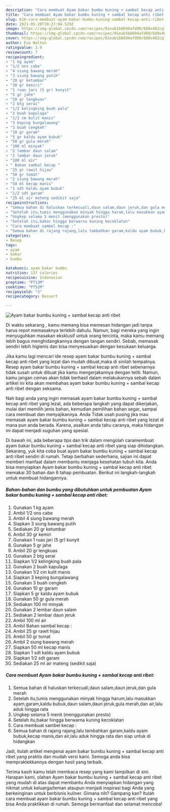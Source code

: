 ```yaml
---
description: "Cara membuat Ayam bakar bumbu kuning + sambal kecap anti ribet yang nikmat dan Mudah Dibuat"
title: "Cara membuat Ayam bakar bumbu kuning + sambal kecap anti ribet yang nikmat dan Mudah Dibuat"
slug: 616-cara-membuat-ayam-bakar-bumbu-kuning-sambal-kecap-anti-ribet-yang-nikmat-dan-mudah-dibuat
date: 2021-05-20T19:27:04.529Z
image: https://img-global.cpcdn.com/recipes/01eab1b8694afd00/680x482cq70/ayam-bakar-bumbu-kuning-sambal-kecap-anti-ribet-foto-resep-utama.jpg
thumbnail: https://img-global.cpcdn.com/recipes/01eab1b8694afd00/680x482cq70/ayam-bakar-bumbu-kuning-sambal-kecap-anti-ribet-foto-resep-utama.jpg
cover: https://img-global.cpcdn.com/recipes/01eab1b8694afd00/680x482cq70/ayam-bakar-bumbu-kuning-sambal-kecap-anti-ribet-foto-resep-utama.jpg
author: Eva Walton
ratingvalue: 3.9
reviewcount: 7
recipeingredient:
- "1 kg ayam"
- "1/2 ons cabe"
- "4 siung bawang merah"
- "3 siung bawang putih"
- "20 gr ketumbar"
- "30 gr kemiri"
- "1 ruas jari (5 gr) kunyit"
- "5 gr jahe"
- "20 gr lengkuas"
- "2 btg serai"
- "1/2 kelingking buah pala"
- "2 buah kapulaga"
- "1/2 cm kulit manis"
- "3 keping bungalawang"
- "3 buah cengkeh"
- "10 gr garam"
- "5 gr kaldu ayam bubuk"
- "50 gr gula merah"
- "100 ml minyak"
- "2 lembar daun salam"
- "2 lembar daun jeruk"
- "100 ml air"
- " Bahan sambal kecap "
- "25 gr rawit hijau"
- "50 gr tomat"
- "2 siung bawang merah"
- "50 ml kecap manis"
- "1 sdt kaldu ayam bubuk"
- "1/2 sdt garam"
- "25 ml air mateng sedikit saja"
recipeinstructions:
- "Semua bahan di haluskan terkecuali,daun salam,daun jeruk,dan gula merah"
- "Setelah itu,tumis menggunakan minyak hingga harum,lalu masukkan ayam,garam,kaldu bubuk,daun salam,daun jeruk,gula merah,dan air,lalu aduk hingga rata"
- "Ungkep selama 5 menit (menggunakan presto)"
- "Setelah itu,bakar hingga berwarna kuning kecoklatan"
- "Cara membuat sambel kecap :"
- "Semua bahan di rajang rajang,lalu tambahkan garam,kaldu ayam bubuk,kecap manis,dan air,lalu aduk hingga rata dan siap untuk di hidangkan"
categories:
- Resep
tags:
- ayam
- bakar
- bumbu

katakunci: ayam bakar bumbu 
nutrition: 137 calories
recipecuisine: Indonesian
preptime: "PT13M"
cooktime: "PT52M"
recipeyield: "3"
recipecategory: Dessert

---
```



![Ayam bakar bumbu kuning + sambal kecap anti ribet](https://img-global.cpcdn.com/recipes/01eab1b8694afd00/680x482cq70/ayam-bakar-bumbu-kuning-sambal-kecap-anti-ribet-foto-resep-utama.jpg)

Di waktu  sekarang , kamu memang bisa memesan hidangan jadi tanpa harus repot memasaknya terlebih dahulu. Namun, bagi mereka yang ingin menyuguhkan masakan eksklusif untuk orang tercinta, maka kamu memang lebih bagus menghidangkannya dengan tangan sendiri. Sebab, memasak sendiri lebih higienis dan bisa menyesuaikan dengan kesukaan keluarga.

Jika kamu lagi mencari ide resep ayam bakar bumbu kuning + sambal kecap anti ribet yang lezat dan mudah dibuat,maka di sinilah tempatnya. Resep ayam bakar bumbu kuning + sambal kecap anti ribet  sebenarnya tidak susah untuk dibuat jika kamu mengerjakannya dengan teliti. Namun, kamu jangan cemas akan tidak berhasil dalam melakukannya 
sebab dalam artikel ini kita akan membahas ayam bakar bumbu kuning + sambal kecap anti ribet dengan seksama.  



Nah bagi anda yang ingin memasak ayam bakar bumbu kuning + sambal kecap anti ribet yang lezat, ada beberapa langkah yang dapat dikerjakan, mulai dari memilih jenis bahan, kemudian pemilihan bahan segar, sampai cara membuat dan menyajikannya. Anda Tidak usah pusing jika mau memasak ayam bakar bumbu kuning + sambal kecap anti ribet yang lezat di mana pun anda berada. Karena, asalkan anda  tahu caranya, maka hidangan ini dapat menjadi suguhan yang spesial.

Di bawah ini, ada beberapa tips dan trik dalam mengolah caramembuat ayam bakar bumbu kuning + sambal kecap anti ribet yang siap dihidangkan. Sekarang, yuk kita coba buat ayam bakar bumbu kuning + sambal kecap anti ribet sendiri di rumah. Tetap berbahan sederhana, sajian ini dapat memberi manfaat dalam membantu menjaga kesehatan tubuh kita. Anda bisa menyiapkan Ayam bakar bumbu kuning + sambal kecap anti ribet memakai 30 bahan dan 6 tahap pembuatan. Berikut ini langkah-langkah untuk membuat hidangannya.

<!--inarticleads1-->

##### Bahan-bahan dan bumbu yang dibutuhkan untuk pembuatan Ayam bakar bumbu kuning + sambal kecap anti ribet:

1. Gunakan 1 kg ayam
1. Ambil 1/2 ons cabe
1. Ambil 4 siung bawang merah
1. Siapkan 3 siung bawang putih
1. Sediakan 20 gr ketumbar
1. Ambil 30 gr kemiri
1. Gunakan 1 ruas jari (5 gr) kunyit
1. Gunakan 5 gr jahe
1. Ambil 20 gr lengkuas
1. Gunakan 2 btg serai
1. Siapkan 1/2 kelingking buah pala
1. Gunakan 2 buah kapulaga
1. Gunakan 1/2 cm kulit manis
1. Siapkan 3 keping bungalawang
1. Gunakan 3 buah cengkeh
1. Gunakan 10 gr garam
1. Siapkan 5 gr kaldu ayam bubuk
1. Gunakan 50 gr gula merah
1. Sediakan 100 ml minyak
1. Gunakan 2 lembar daun salam
1. Sediakan 2 lembar daun jeruk
1. Ambil 100 ml air
1. Ambil  Bahan sambal kecap :
1. Ambil 25 gr rawit hijau
1. Ambil 50 gr tomat
1. Ambil 2 siung bawang merah
1. Siapkan 50 ml kecap manis
1. Siapkan 1 sdt kaldu ayam bubuk
1. Siapkan 1/2 sdt garam
1. Sediakan 25 ml air mateng (sedikit saja)




<!--inarticleads2-->

##### Cara membuat Ayam bakar bumbu kuning + sambal kecap anti ribet:

1. Semua bahan di haluskan terkecuali,daun salam,daun jeruk,dan gula merah
1. Setelah itu,tumis menggunakan minyak hingga harum,lalu masukkan ayam,garam,kaldu bubuk,daun salam,daun jeruk,gula merah,dan air,lalu aduk hingga rata
1. Ungkep selama 5 menit (menggunakan presto)
1. Setelah itu,bakar hingga berwarna kuning kecoklatan
1. Cara membuat sambel kecap :
1. Semua bahan di rajang rajang,lalu tambahkan garam,kaldu ayam bubuk,kecap manis,dan air,lalu aduk hingga rata dan siap untuk di hidangkan




Jadi, itulah artikel mengenai  ayam bakar bumbu kuning + sambal kecap anti ribet  yang praktis dan mudah versi kami. Semoga anda bisa mempraktekkannya dengan hasil yang terbaik. 

Terima kasih kamu telah membaca resep yang kami tampilkan di sini. Harapan kami, olahan  Ayam bakar bumbu kuning + sambal kecap anti ribet yang mudah di atas dapat membantu Anda menyiapkan hidangan yang nikmat untuk keluarga/teman ataupun menjadi inspirasi bagi Anda yang berkeinginan untuk berbisnis kuliner. Gimana nih? Gampang kan? Itulah cara membuat ayam bakar bumbu kuning + sambal kecap anti ribet yang bisa Anda praktikkan di rumah. Semoga bermanfaat dan selamat mencoba!

